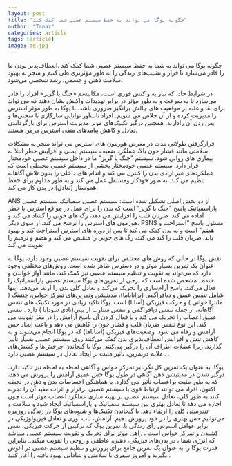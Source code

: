 ```yaml
---
layout: post
title: "چگونه یوگا می تواند به حفظ سیستم عصبی شما کمک کند"
author: "Tanaz"
categories: article
tags: [article]
image: ae.jpg
---
```

چگونه یوگا می تواند به شما به حفظ سیستم عصبی شما کمک کند
.انعطاف‌پذیر بودن ما را قادر می‌سازد تا فراز و نشیب‌های زندگی را به طور مؤثرتری طی کنیم و منجر به بهبود سلامت ذهنی و جسمی، رشد شخصی می‌شود.

در شرایط حاد، که نیاز به واکنش فوری است، مکانیسم «جنگ یا گریز» افراد را قادر می‌سازد تا به سرعت و به طور مؤثر در برابر تهدیدات واکنش نشان دهند که می تواند برای بقا و غلبه بر موقعیت های چالش برانگیز ضروری باشد.
با یوگا به طور موثر استرس را مدیریت کرده و از آن خلاص می شویم. افراد تاب‌آور توانایی سازگاری با سختی‌ها و پس زدن آن رادارند، همچنین درگیر تکنیک‌های مؤثر مدیریت استرس برای بازگرداندن تعادل و کاهش پیامدهای منفی استرس مزمن هستند.

قرارگرفتن طولانی مدت در معرض هورمون های استرس می تواند منجر به مشکلات سلامتی مانند فشار خون بالا، عملکرد ضعیف سیستم ایمنی و افزایش خطر ابتلا به بیماری های روانی  شود. سیستم "جنگ یا گریز" ما در داخل سیستم عصبی خودمختار قرار دارد. سیستم عصبی خودمختار بخشی از سیستم عصبی محیطی است که عملکردهای غیر ارادی بدن را کنترل می کند و اندام های داخلی را بدون تلاش آگاهانه تنظیم می کند. به طور خودکار ومستقل عمل می کند و به طور مداوم برای حفظ هموستاز (تعادل) در بدن کار می کند.

ANS از دو بخش اصلی تشکیل شده است: سیستم عصبی سمپاتیک سیستم عصبی پاراسمپاتیک 
 پاسخ "جنگ یا گریز" است که بدن را برای عمل در مواقع استرس یا خطر آماده می کند. ضربان قلب را افزایش می دهد، رگ های خونی را گشاد می کند و هورمون های استرس را ترشح می کند. از سوی دیگر، PSNS مسئول پاسخ "استراحت و هضم" است و به بدن کمک می کند تا پس از دوره های استرس استراحت کند و بهبود یابد. ضربان قلب را کند می کند، رگ های خونی را منقبض می کند و هضم و ترمیم را تقویت می کند

نقش یوگا
در حالی که روش های مختلفی برای تقویت سیستم عصبی وجود دارد، یوگا به عنوان یک تمرین بسیار موثر و در دسترس ظاهر شده است. روش‌های مختلفی وجود دارد که می‌تواند به تقویت و تنظیم سیستم عصبی نیز کمک کند، مانند آواز خواندن و خنده..
مشخص شده است که برخی از تمرین‌های یوگا سیستم عصبی پاراسمپاتیک را فعال می‌کند، پاسخ آرام‌سازی را تحریک می‌کند و تعادل کلی بدن را ارتقا می‌دهد. اینها شامل تنفس عمیق و دیافراگمی (پرانایاما)، مدیتیشن وتمرین‌های تمرکز حواس، چنتینگ ( مانترا خوانی ) و حرکت فیزیکی (آسانا) است.
یوگا تاکید زیادی در مورد تکنیک های تنفس آگاهانه، از جمله تنفس دیافراگمی و تنفس متناوب از بینی(نادی شودانا ) دارد . تنفس عمیق اعصاب را تحریک می کند و با فعال کردن آن پاسخ آرامش را در مغز تقویت می کند. این نوع تنفس ضربان قلب و فشار خون را کاهش می دهد و باعث ایجاد حس آرامش و رفاه می شود.
وضعیت‌های فیزیکی (آساناها) که در یوگا انجام می‌شوند و به کاهش تنش و افزایش انعطاف‌پذیری بدن کمک می‌کنند روی سیستم عصبی بسیار تاثیر گذارند. زیرا عضلات اطراف آن را درگیر می‌کنند. یوگا با گنجاندن چرخش‌ها و کشش‌های ملایم درتمرین، تأثیر مثبت بر ایجاد  تعادل در سیستم عصبی دارد . .

یوگا، به عنوان یک تمرین کل نگر، بر تمرکز حواس و آگاهی لحظه به لحظه نیز تاکید دارد. درگیر شدن در مدیتیشن ذهن آگاهی در طول یوگا حس عمیق آرامش را پرورش می دهد، که به طور مثبت براعصاب تأثیر می گذارد. با هماهنگی احساسات بدن و ذهن در لحظه اکنون، افراد می توانند ارتباط قوی با سیستم عصبی برقرار و اثرات مفید آن را تجربه کنند.به طور کلی، تعادل سیستم عصبی بر بهینه سازی عملکرد اعصاب موثر است  چون اجازه می دهد تا تعادل بهتری بین سیستم سمپاتیک و پاراسمپاتیک ایجاد شود و سلامت و تندرستی کلی را ارتقاء دهد. با گنجاندن تکنیک‌ها و شیوه‌های یوگا در زندگی روزمره  می‌توانیم حس بهتری را در خود  پرورش دهیم. آرامش، تاب آوری و تعادل فیزیولوژیکی در برابر عوامل استرس زای زندگی با.
تمرین یوگ که ترکیبی از حرکت فیزیکی، نفس کشیدن و تمرکز حواس است ، راهی موثر برای تحریک
و تقویت سیستم عصبی میباشد که انرژی شما ، در بدن‌های فیزیکی، ذهنی، عاطفی و روحی را تقویت میکند..
بنابراین قدرت یوگا را به عنوان یک تمرین جامع برای پرورش و تنظیم سیستم عصبی در آغوش بگیرید و امروز سفری با سلامتی و شادابی بهبود یافته را آغاز کنید..
